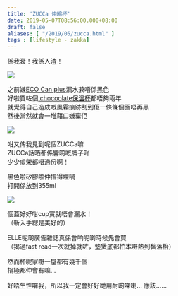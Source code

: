 ```yaml
---
title: 'ZUCCa 伸縮杯'
date: 2019-05-07T08:56:00.000+08:00
draft: false
aliases: [ "/2019/05/zucca.html" ]
tags : [lifestyle - zakka]
---
```


係我衰！我係人渣！  

![](/images/zucca.jpg)

之前嫌[ECO Can plus](https://hidie.net/ecocanplus/)漏水兼唔係黑色  
好啦買咗個[:chocoolate保溫杯](https://hidie.net/chocoolate/)都唔夠兩年  
就覺得自己造成嘅風霜痕跡刮到佢一條條個面唔再黑  
然後當然就會一堆藉口嫌棄佢

![](/images/zucca1.jpg)

咁又俾我見到呢個ZUCCa嘛  
ZUCCa話晒都係響啲嘅牌子吖  
少少虛榮都唔過份啊！

  

黑色啦矽膠啦仲摺得埋喎  
打開係放到355ml

![](/images/zucca2.jpg)

個蓋好好咁cup實就唔會漏水！  
（新入手總是美好的）

  

ELLE呢啲廣告雜誌真係會响呢啲時候先會買  
（揭過fast read一次就掉就咗，墊煲底都怕本嘢熱到黐落枱）

  

然而杯呢家嘢一屋都有幾千個  
捐極都仲會有嘛…

好唔生性囉我，所以我一定會好好哋用耐啲㗎喇... 應該......
